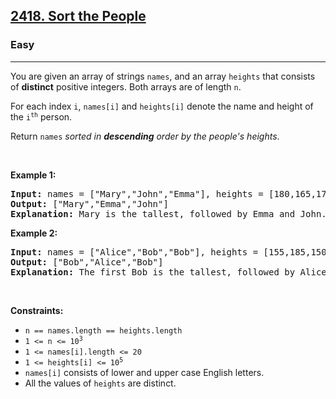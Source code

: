 <h2><a href="https://leetcode.com/problems/sort-the-people/">2418. Sort the People</a></h2><h3>Easy</h3><hr><div><p>You are given an array of strings <code>names</code>, and an array <code>heights</code> that consists of <strong>distinct</strong> positive integers. Both arrays are of length <code>n</code>.</p>

<p>For each index <code>i</code>, <code>names[i]</code> and <code>heights[i]</code> denote the name and height of the <code>i<sup>th</sup></code> person.</p>

<p>Return <code>names</code><em> sorted in <strong>descending</strong> order by the people's heights</em>.</p>

<p>&nbsp;</p>
<p><strong class="example">Example 1:</strong></p>

<pre><strong>Input:</strong> names = ["Mary","John","Emma"], heights = [180,165,170]
<strong>Output:</strong> ["Mary","Emma","John"]
<strong>Explanation:</strong> Mary is the tallest, followed by Emma and John.
</pre>

<p><strong class="example">Example 2:</strong></p>

<pre><strong>Input:</strong> names = ["Alice","Bob","Bob"], heights = [155,185,150]
<strong>Output:</strong> ["Bob","Alice","Bob"]
<strong>Explanation:</strong> The first Bob is the tallest, followed by Alice and the second Bob.
</pre>

<p>&nbsp;</p>
<p><strong>Constraints:</strong></p>

<ul>
	<li><code>n == names.length == heights.length</code></li>
	<li><code>1 &lt;= n &lt;= 10<sup>3</sup></code></li>
	<li><code>1 &lt;= names[i].length &lt;= 20</code></li>
	<li><code>1 &lt;= heights[i] &lt;= 10<sup>5</sup></code></li>
	<li><code>names[i]</code> consists of lower and upper case English letters.</li>
	<li>All the values of <code>heights</code> are distinct.</li>
</ul>
</div>
